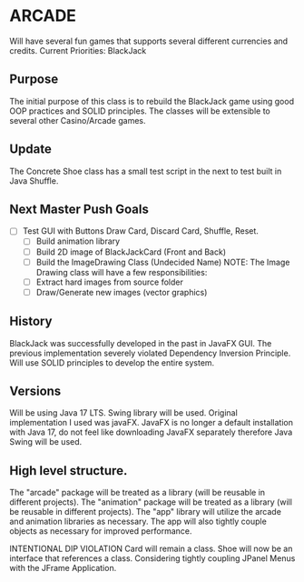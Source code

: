 # ARCADE

Will have several fun games that supports several different currencies and credits.
Current Priorities:
BlackJack

## Purpose

The initial purpose of this class is to rebuild the BlackJack game using good OOP practices and SOLID principles.
The classes will be extensible to several other Casino/Arcade games.

## Update

The Concrete Shoe class has a small test script in the next to test built in Java Shuffle.

## Next Master Push Goals
- [ ] Test GUI with Buttons Draw Card, Discard Card, Shuffle, Reset.
  - [ ] Build animation library
  - [ ] Build 2D image of BlackJackCard (Front and Back)
  - [ ] Build the ImageDrawing Class (Undecided Name)
    NOTE: The Image Drawing class will have a few responsibilities:
  - [ ] Extract hard images from source folder
  - [ ] Draw/Generate new images (vector graphics)

## History

BlackJack was successfully developed in the past in JavaFX GUI. The previous implementation severely violated Dependency Inversion Principle.
Will use SOLID principles to develop the entire system.

## Versions
Will be using Java 17 LTS. Swing library will be used. Original implementation I used was javaFX.
JavaFX is no longer a default installation with Java 17, do not feel like downloading JavaFX separately therefore Java Swing will be used.

## High level structure.

The "arcade" package will be treated as a library (will be reusable in different projects).
The "animation" package will be treated as a library (will be reusable in different projects).
The "app" library will utilize the arcade and animation libraries as necessary.
The app will also tightly couple objects as necessary for improved performance.

INTENTIONAL DIP VIOLATION
Card will remain a class. Shoe will now be an interface that references a class.
Considering tightly coupling JPanel Menus with the JFrame Application.